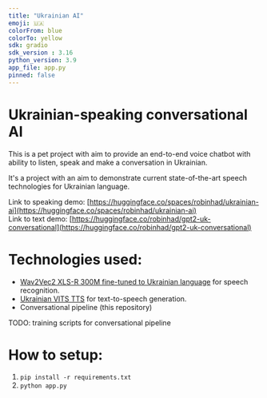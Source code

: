 ```yaml
---
title: "Ukrainian AI"
emoji: 🇺🇦
colorFrom: blue
colorTo: yellow
sdk: gradio
sdk_version : 3.16
python_version: 3.9
app_file: app.py
pinned: false
---
```


# Ukrainian-speaking conversational AI
This is a pet project with aim to provide an end-to-end voice chatbot with ability to listen, speak and make a conversation in Ukrainian.

It's a project with an aim to demonstrate current state-of-the-art speech technologies for Ukrainian language.

Link to speaking demo: [https://huggingface.co/spaces/robinhad/ukrainian-ai](https://huggingface.co/spaces/robinhad/ukrainian-ai)  
Link to text demo: [https://huggingface.co/robinhad/gpt2-uk-conversational](https://huggingface.co/robinhad/gpt2-uk-conversational)
# Technologies used:

- [Wav2Vec2 XLS-R 300M fine-tuned to Ukrainian language](https://huggingface.co/robinhad/wav2vec2-xls-r-300m-uk) for speech recognition.
- [Ukrainian VITS TTS](https://github.com/robinhad/ukrainian-tts) for text-to-speech generation.
- Conversational pipeline (this repository)

TODO: training scripts for conversational pipeline

# How to setup:

1. `pip install -r requirements.txt`
2. `python app.py`

